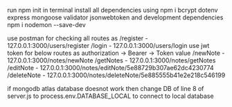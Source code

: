 run npm init in terminal
install all dependencies using npm i bcrypt dotenv express mongoose validator jsonwebtoken
and development dependencies npm i nodemon --save-dev

use postman for checking all routes as
/register - 127.0.0.1:3000/users/register
/login - 127.0.0.1:3000/users/login
use jwt token for below routes as authorization -> Bearer -> Token value
/newNote - 127.0.0.1:3000/notes/newNote
/getNotes - 127.0.0.1:3000/notes/getNotes
/editNote - 127.0.0.1:3000/notes/editNote/5e88729b307ae62dc4230774
/deleteNote - 127.0.0.1:3000/notes/deleteNote/5e885555b41e2e218c546199

if mongodb atlas database doesnot work then change DB of line 8 of server.js to process.env.DATABASE_LOCAL to connect to local database